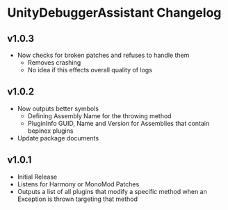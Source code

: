 # UnityDebuggerAssistant Changelog

## v1.0.3

- Now checks for broken patches and refuses to handle them
  - Removes crashing
  - No idea if this effects overall quality of logs

## v1.0.2

- Now outputs better symbols
  - Defining Assembly Name for the throwing method
  - PluginInfo GUID, Name and Version for Assemblies that contain bepinex plugins
- Update package documents

## v1.0.1

- Initial Release
- Listens for Harmony or MonoMod Patches
- Outputs a list of all plugins that modify a specific method when an Exception is thrown targeting that method
